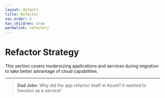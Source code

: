 ```yaml
---
layout: default
title: Refactor
nav_order: 4
has_children: true
permalink: refactor/
---
```


# Refactor Strategy

This section covers modernizing applications and services during migration to take better advantage of cloud capabilities.

---

> **Dad Joke:** Why did the app refactor itself in Azure? It wanted to function as a service!